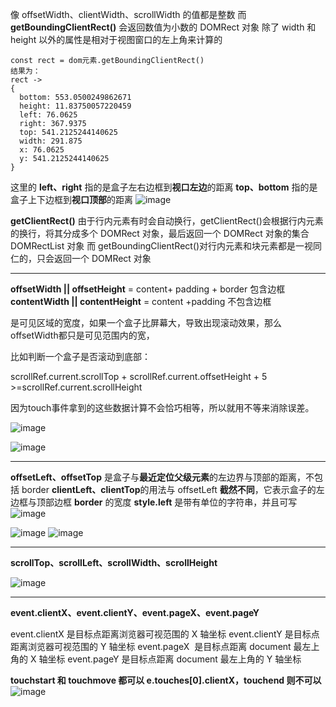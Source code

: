 像 offsetWidth、clientWidth、scrollWidth 的值都是整数
而 **getBoundingClientRect()** 会返回数值为小数的 DOMRect 对象
除了 width 和 height 以外的属性是相对于视图窗口的左上角来计算的

```
const rect = dom元素.getBoundingClientRect()
结果为：
rect ->
{
  bottom: 553.0500249862671
  height: 11.83750057220459
  left: 76.0625
  right: 367.9375
  top: 541.2125244140625
  width: 291.875
  x: 76.0625
  y: 541.2125244140625
}
```

这里的 **left、right** 指的是盒子左右边框到**视口左边**的距离
**top、bottom** 指的是盒子上下边框到**视口顶部**的距离
![image](https://mdn.mozillademos.org/files/15087/rect.png)

**getClientRect()**
由于行内元素有时会自动换行，getClientRect()会根据行内元素的换行，将其分成多个 DOMRect 对象，最后返回一个 DOMRect 对象的集合 DOMRectList 对象
而 getBoundingClientRect()对行内元素和块元素都是一视同仁的，只会返回一个 DOMRect 对象

---

**offsetWidth || offsetHeight** = content+ padding + border
包含边框
**contentWidth || contentHeight** = content +padding
不包含边框

是可见区域的宽度，如果一个盒子比屏幕大，导致出现滚动效果，那么offsetWidth都只是可见范围内的宽，

比如判断一个盒子是否滚动到底部：

scrollRef.current.scrollTop + scrollRef.current.offsetHeight + 5 >=scrollRef.current.scrollHeight

因为touch事件拿到的这些数据计算不会恰巧相等，所以就用不等来消除误差。

![image](https://user-gold-cdn.xitu.io/2018/4/1/16280300d2cbc0ad?imageView2/0/w/1280/h/960/format/webp/ignore-error/1)

![image](https://user-gold-cdn.xitu.io/2018/10/19/16689fc91c1a208c?imageView2/0/w/1280/h/960/format/webp/ignore-error/1)

---

**offsetLeft、offsetTop** 是盒子与**最近定位父级元素**的左边界与顶部的距离，不包括 border
**clientLeft、clientTop**的用法与 offsetLeft **截然不同**，它表示盒子的左边框与顶部边框 **border** 的宽度
**style.left** 是带有单位的字符串，并且可写
![image](https://user-gold-cdn.xitu.io/2018/4/1/162804163d195550?imageView2/0/w/1280/h/960/format/webp/ignore-error/1)

![image](https://user-gold-cdn.xitu.io/2018/10/19/16689fc940840f4b?imageView2/0/w/1280/h/960/format/webp/ignore-error/1)
![image](https://user-gold-cdn.xitu.io/2018/10/19/16689fc91e35358e?imageView2/0/w/1280/h/960/format/webp/ignore-error/1)

---

**scrollTop、scrollLeft、scrollWidth、scrollHeight**

![image](https://user-gold-cdn.xitu.io/2018/4/1/1628055d0479d7c5?imageslim)

---

**event.clientX、event.clientY、event.pageX、event.pageY**

event.clientX 是目标点距离浏览器可视范围的 X 轴坐标
event.clientY 是目标点距离浏览器可视范围的 Y 轴坐标
event.pageX  是目标点距离 document 最左上角的 X 轴坐标
event.pageY 是目标点距离 document 最左上角的 Y 轴坐标

**touchstart 和 touchmove 都可以 e.touches[0].clientX，touchend 则不可以**
![image](https://user-gold-cdn.xitu.io/2018/4/1/1628064e83bb382a?imageView2/0/w/1280/h/960/format/webp/ignore-error/1)